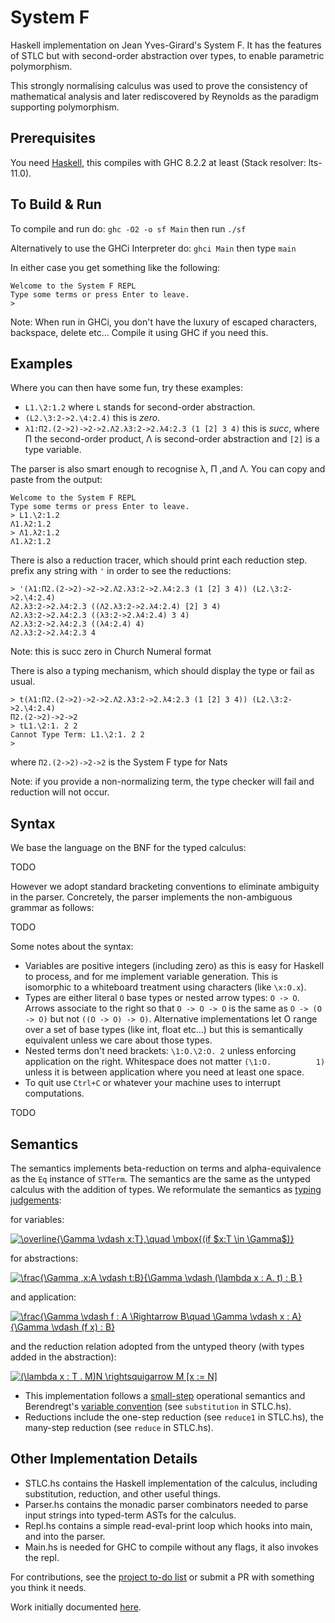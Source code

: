 # System F
Haskell implementation on Jean Yves-Girard's System F. It has the features of STLC but with second-order abstraction over types, to enable parametric polymorphism.

This strongly normalising calculus was used to prove the consistency of mathematical analysis and later rediscovered by Reynolds as the paradigm supporting polymorphism.

## Prerequisites
You need [Haskell](https://www.haskell.org/), this compiles with GHC 8.2.2 at least (Stack resolver: lts-11.0).

## To Build & Run

To compile and run do:
`ghc -O2 -o sf Main`
then run `./sf`

Alternatively to use the GHCi Interpreter do:
`ghci Main`
then type `main`

In either case you get something like the following:
```
Welcome to the System F REPL
Type some terms or press Enter to leave.
>
```

Note: When run in GHCi, you don't have the luxury of escaped characters, backspace, delete etc...
Compile it using GHC if you need this.

## Examples 
Where you can then have some fun, try these examples:
- `L1.\2:1.2` where `L` stands for second-order abstraction.
- `(L2.\3:2->2.\4:2.4)` this is _zero_.
- `λ1:Π2.(2->2)->2->2.Λ2.λ3:2->2.λ4:2.3 (1 [2] 3 4)` this is _succ_, where Π the second-order product, Λ is second-order abstraction and `[2]` is a type variable.

The parser is also smart enough to recognise λ, Π ,and Λ. You can copy and paste from the output:
```
Welcome to the System F REPL
Type some terms or press Enter to leave.
> L1.\2:1.2
Λ1.λ2:1.2
> Λ1.λ2:1.2
Λ1.λ2:1.2
```

There is also a reduction tracer, which should print each reduction step. prefix any string with `'` in order to see the reductions:
```
> '(λ1:Π2.(2->2)->2->2.Λ2.λ3:2->2.λ4:2.3 (1 [2] 3 4)) (L2.\3:2->2.\4:2.4)
Λ2.λ3:2->2.λ4:2.3 ((Λ2.λ3:2->2.λ4:2.4) [2] 3 4)
Λ2.λ3:2->2.λ4:2.3 ((λ3:2->2.λ4:2.4) 3 4)
Λ2.λ3:2->2.λ4:2.3 ((λ4:2.4) 4)
Λ2.λ3:2->2.λ4:2.3 4
```
Note: this is succ zero in Church Numeral format

There is also a typing mechanism, which should display the type or fail as usual.
```
> t(λ1:Π2.(2->2)->2->2.Λ2.λ3:2->2.λ4:2.3 (1 [2] 3 4)) (L2.\3:2->2.\4:2.4)
Π2.(2->2)->2->2
> tL1.\2:1. 2 2
Cannot Type Term: L1.\2:1. 2 2
>
```
where `Π2.(2->2)->2->2` is the System F type for Nats

Note: if you provide a non-normalizing term, the type checker will fail and reduction will not occur.

## Syntax 

We base the language on the BNF for the typed calculus:

TODO

However we adopt standard bracketing conventions to eliminate ambiguity in the parser. Concretely, the parser implements the non-ambiguous grammar as follows:

TODO

Some notes about the syntax:

- Variables are positive integers (including zero) as this is easy for Haskell to process, and for me implement variable generation. This is isomorphic to a whiteboard treatment using characters (like `\x:O.x`).
- Types are either literal `O` base types or nested arrow types: `O -> O`. Arrows associate to the right so that `O -> O -> O` is the same as `O -> (O -> O)` but not `((O -> O) -> O)`. Alternative implementations let O range over a set of base types (like int, float etc...) but this is semantically equivalent unless we care about those types.
- Nested terms don't need brackets: `\1:O.\2:O. 2` unless enforcing application on the right. Whitespace does not matter `(\1:O.          1)` unless it is between application where you need at least one space.
- To quit use `Ctrl+C` or whatever your machine uses to interrupt computations.

TODO

## Semantics

The semantics implements beta-reduction on terms and alpha-equivalence as the `Eq` instance of `STTerm`. The semantics are the same as the untyped calculus with the addition of types. We reformulate the semantics as [typing judgements](https://existentialtype.wordpress.com/2011/03/27/the-holy-trinity/):

for variables:

<a href="https://www.codecogs.com/eqnedit.php?latex=\overline{\Gamma&space;\vdash&space;x:T},\quad&space;\mbox{(if&space;$x:T&space;\in&space;\Gamma$)}" target="_blank"><img src="https://latex.codecogs.com/gif.latex?\overline{\Gamma&space;\vdash&space;x:T},\quad&space;\mbox{(if&space;$x:T&space;\in&space;\Gamma$)}" title="\overline{\Gamma \vdash x:T},\quad \mbox{(if $x:T \in \Gamma$)}" /></a>

for abstractions:

<a href="https://www.codecogs.com/eqnedit.php?latex=\frac{\Gamma&space;,x:A&space;\vdash&space;t:B}{\Gamma&space;\vdash&space;(\lambda&space;x&space;:&space;A.&space;t)&space;:&space;B&space;}" target="_blank"><img src="https://latex.codecogs.com/gif.latex?\frac{\Gamma&space;,x:A&space;\vdash&space;t:B}{\Gamma&space;\vdash&space;(\lambda&space;x&space;:&space;A.&space;t)&space;:&space;B&space;}" title="\frac{\Gamma ,x:A \vdash t:B}{\Gamma \vdash (\lambda x : A. t) : B }" /></a>

and application:

<a href="https://www.codecogs.com/eqnedit.php?latex=\frac{\Gamma&space;\vdash&space;f&space;:&space;A&space;\Rightarrow&space;B\quad&space;\Gamma&space;\vdash&space;x&space;:&space;A}{\Gamma&space;\vdash&space;(f&space;x)&space;:&space;B}" target="_blank"><img src="https://latex.codecogs.com/gif.latex?\frac{\Gamma&space;\vdash&space;f&space;:&space;A&space;\Rightarrow&space;B\quad&space;\Gamma&space;\vdash&space;x&space;:&space;A}{\Gamma&space;\vdash&space;(f&space;x)&space;:&space;B}" title="\frac{\Gamma \vdash f : A \Rightarrow B\quad \Gamma \vdash x : A}{\Gamma \vdash (f x) : B}" /></a>

and the reduction relation adopted from the untyped theory (with types added in the abstraction):

<a href="https://www.codecogs.com/eqnedit.php?latex=(\lambda&space;x&space;:&space;T&space;.&space;M)N&space;\rightsquigarrow&space;M&space;[x&space;:=&space;N]" target="_blank"><img src="https://latex.codecogs.com/gif.latex?(\lambda&space;x&space;:&space;T&space;.&space;M)N&space;\rightsquigarrow&space;M&space;[x&space;:=&space;N]" title="(\lambda x : T . M)N \rightsquigarrow M [x := N]" /></a>

- This implementation follows a [small-step](https://cs.stackexchange.com/questions/43294/difference-between-small-and-big-step-operational-semantics) operational semantics and Berendregt's [variable convention](https://cs.stackexchange.com/questions/69323/barendregts-variable-convention-what-does-it-mean) (see `substitution` in STLC.hs). 
- Reductions include the one-step reduction (see `reduce1` in STLC.hs), the many-step reduction (see `reduce` in STLC.hs). 

## Other Implementation Details
- STLC.hs contains the Haskell implementation of the calculus, including substitution, reduction, and other useful things.
- Parser.hs contains the monadic parser combinators needed to parse input strings into typed-term ASTs for the calculus.
- Repl.hs contains a simple read-eval-print loop which hooks into main, and into the parser.
- Main.hs is needed for GHC to compile without any flags, it also invokes the repl.

For contributions, see the [project to-do list](https://github.com/lukeg101/lplzoo/projects/2) or submit a PR with something you think it needs.

Work initially documented [here](https://gist.github.com/lukeg101/b3b305ac9438d1a57a0669f81cb0bab2).


